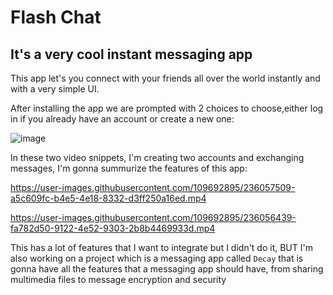 # Flash Chat

## It's a very cool instant messaging app

This app let's you connect with your friends all over the world instantly and with a very simple UI.

After installing the app we are prompted with 2 choices to choose,either log in if you already have an account or create a new one:

![image](https://user-images.githubusercontent.com/109692895/236051255-990b22ce-72c3-4dce-be64-5eba3c72ccfe.png)

In these two video snippets, I'm creating two accounts and exchanging messages, I'm gonna summurize the features of this app:

https://user-images.githubusercontent.com/109692895/236057509-a5c609fc-b4e5-4e18-8332-d3ff250a16ed.mp4

https://user-images.githubusercontent.com/109692895/236056439-fa782d50-9122-4e52-9303-2b8b4469933d.mp4


This has a lot of features that I want to integrate but I didn't do it, BUT I'm also working on a project which is a messaging app called `Decay` that is gonna have all the features that a messaging app should have, from sharing multimedia files to message encryption and security
